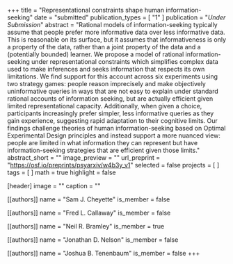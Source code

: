 +++
title = "Representational constraints shape human information-seeking"
date = "submitted"
publication_types = [ "1" ]
publication = "_Under Submission_"
abstract = "Rational models of information-seeking typically assume that people prefer more informative data over less informative data. This is reasonable on its surface, but it assumes that informativeness is only a property of the data, rather than a joint property of the data and a (potentially bounded) learner. We propose a model of rational information-seeking under representational constraints which simplifies complex data used to make inferences and seeks information that respects its own limitations. We find support for this account across six experiments using two strategy games: people reason imprecisely and make objectively uninformative queries in ways that are not easy to explain under standard rational accounts of information seeking, but are actually efficient given limited representational capacity. Additionally, when given a choice, participants increasingly prefer simpler, less informative queries as they gain experience, suggesting rapid adaptation to their cognitive limits. Our findings challenge theories of human information-seeking based on Optimal Experimental Design principles and instead support a more nuanced view: people are limited in what information they can represent but have information-seeking strategies that are efficient given those limits."
abstract_short = ""
image_preview = ""
url_preprint = "https://osf.io/preprints/psyarxiv/w4b3y_v1"
selected = false
projects = [ ]
tags = [ ]
math = true
highlight = false

[header]
image = ""
caption = ""

[[authors]]
name = "Sam J. Cheyette"
is_member = false

[[authors]]
name = "Fred L. Callaway"
is_member = false

[[authors]]
name = "Neil R. Bramley"
is_member = true

[[authors]]
name = "Jonathan D. Nelson"
is_member = false

[[authors]]
name = "Joshua B. Tenenbaum"
is_member = false
+++

